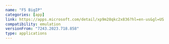 ```yaml
---
name: "F5 BigIP"
categories: [app]
link: https://apps.microsoft.com/detail/xp9m28qkc2x836?hl=en-us&gl=US
compatibility: emulation
versionFrom: "7243.2023.718.858"
type: applications
---
```


